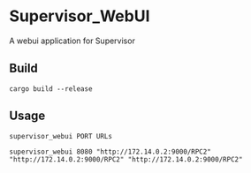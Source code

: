 # Supervisor_WebUI
A webui application for Supervisor

## Build
```shell
cargo build --release
```

## Usage
```shell
supervisor_webui PORT URLs
```
```shell
supervisor_webui 8080 "http://172.14.0.2:9000/RPC2" "http://172.14.0.2:9000/RPC2" "http://172.14.0.2:9000/RPC2" 
```